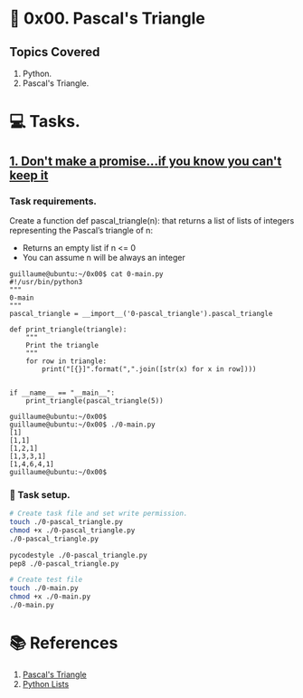 # :book: 0x00. Pascal's Triangle
## Topics Covered
1. Python.
2. Pascal's Triangle.

# :computer: Tasks.
## [1. Don't make a promise...if you know you can't keep it](1-promise.js)
### Task requirements.
Create a function def pascal_triangle(n): that returns a list of lists of integers representing the Pascal’s triangle of n:

  *  Returns an empty list if n <= 0
  *  You can assume n will be always an integer
```
guillaume@ubuntu:~/0x00$ cat 0-main.py
#!/usr/bin/python3
"""
0-main
"""
pascal_triangle = __import__('0-pascal_triangle').pascal_triangle

def print_triangle(triangle):
    """
    Print the triangle
    """
    for row in triangle:
        print("[{}]".format(",".join([str(x) for x in row])))


if __name__ == "__main__":
    print_triangle(pascal_triangle(5))

guillaume@ubuntu:~/0x00$ 
guillaume@ubuntu:~/0x00$ ./0-main.py
[1]
[1,1]
[1,2,1]
[1,3,3,1]
[1,4,6,4,1]
guillaume@ubuntu:~/0x00$ 
```

### :wrench: Task setup.
```bash
# Create task file and set write permission.
touch ./0-pascal_triangle.py
chmod +x ./0-pascal_triangle.py
./0-pascal_triangle.py

pycodestyle ./0-pascal_triangle.py
pep8 ./0-pascal_triangle.py

# Create test file
touch ./0-main.py
chmod +x ./0-main.py
./0-main.py
```
# :books: References
1. [Pascal's Triangle](https://www.cuemath.com/algebra/pascals-triangle/)
2. [Python Lists](https://www.w3schools.com/python/python_lists.asp)

